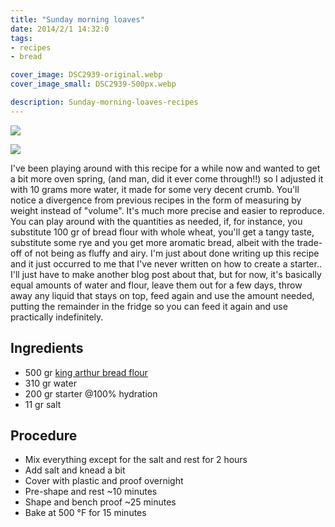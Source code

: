 ```yaml
---
title: "Sunday morning loaves"
date: 2014/2/1 14:32:0
tags:
- recipes
- bread

cover_image: DSC2939-original.webp
cover_image_small: DSC2939-500px.webp

description: Sunday-morning-loaves-recipes
---
```


[![](DSC2939-800px.webp)](DSC2939-original.webp)

[![](DSC2941-800px.webp)](DSC2941-original.webp)

I've been playing around with this recipe for a while now and wanted to get a bit more oven spring, (and man, did it ever come through!!) so I adjusted it with 10 grams more water, it made for some very decent crumb. You'll notice a divergence from previous recipes in the form of measuring by weight instead of "volume". It's much more precise and easier to reproduce. You can play around with the quantities as needed, if, for instance, you substitute 100 gr of bread flour with whole wheat, you'll get a tangy taste, substitute some rye and you get more aromatic bread, albeit with the trade-off of not being as fluffy and airy. I'm just about done writing up this recipe and it just occurred to me that I've never written on how to create a starter.. I'll just have to make another blog post about that, but for now, it's basically equal amounts of water and flour, leave them out for a few days, throw away any liquid that stays on top, feed again and use the amount needed, putting the remainder in the fridge so you can feed it again and use practically indefinitely.

## Ingredients

*   500 gr <a href="https://www.kingarthurflour.com/shop/items/king-arthur-unbleached-bread-flour-5-lb">king arthur bread flour</a>
*   310 gr water
*   200 gr starter @100% hydration
*   11 gr salt

## Procedure

*   Mix everything except for the salt and rest for 2 hours
*   Add salt and knead a bit
*   Cover with plastic and proof overnight
*   Pre-shape and rest ~10 minutes
*   Shape and bench proof ~25 minutes
*   Bake at 500 °F for 15 minutes
